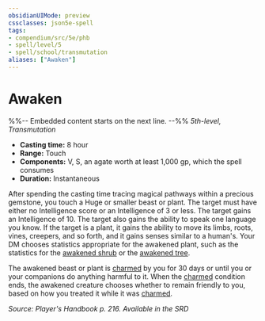 ```yaml
---
obsidianUIMode: preview
cssclasses: json5e-spell
tags:
- compendium/src/5e/phb
- spell/level/5
- spell/school/transmutation
aliases: ["Awaken"]
---
```

# Awaken
%%-- Embedded content starts on the next line. --%%
*5th-level, Transmutation*  

- **Casting time:** 8 hour
- **Range:** Touch
- **Components:** V, S, an agate worth at least 1,000 gp, which the spell consumes
- **Duration:** Instantaneous

After spending the casting time tracing magical pathways within a precious gemstone, you touch a Huge or smaller beast or plant. The target must have either no Intelligence score or an Intelligence of 3 or less. The target gains an Intelligence of 10. The target also gains the ability to speak one language you know. If the target is a plant, it gains the ability to move its limbs, roots, vines, creepers, and so forth, and it gains senses similar to a human's. Your DM chooses statistics appropriate for the awakened plant, such as the statistics for the [awakened shrub](2-Mechanics/CLI/bestiary/plant/awakened-shrub.md) or the [awakened tree](2-Mechanics/CLI/bestiary/plant/awakened-tree.md).

The awakened beast or plant is [charmed](2-Mechanics/CLI/rules/conditions.md#Charmed) by you for 30 days or until you or your companions do anything harmful to it. When the [charmed](2-Mechanics/CLI/rules/conditions.md#Charmed) condition ends, the awakened creature chooses whether to remain friendly to you, based on how you treated it while it was [charmed](2-Mechanics/CLI/rules/conditions.md#Charmed).

*Source: Player's Handbook p. 216. Available in the <span title='Systems Reference Document (5.1)'>SRD</span>*
